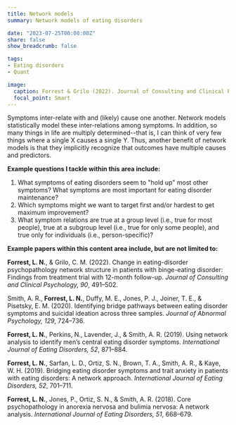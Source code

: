 ```yaml
---
title: Network models
summary: Network models of eating disorders

date: "2023-07-25T00:00:00Z"
share: false
show_breadcrumb: false

tags:
- Eating disorders
- Quant

image:
  caption: Forrest & Grilo (2022). Journal of Consulting and Clinical Psychology
  focal_point: Smart
---
```

Symptoms inter-relate with and (likely) cause one another. Network models statistically model these inter-relations among symptoms. In addition, so many things in life are multiply determined--that is, I can think of very few things where a single X causes a single Y. Thus, another benefit of network models is that they implicitly recognize that outcomes have multiple causes and predictors.

**Example questions I tackle within this area include:**
1. What symptoms of eating disorders seem to "hold up" most other symptoms? What symptoms are most important for eating disorder maintenance?
2. Which symptoms might we want to target first and/or hardest to get maximum improvement?
3. What symptom relations are true at a group level (i.e., true for most people), true at a subgroup level (i.e., true for only some people), and true only for individuals (i.e., person-specific)?

**Example papers within this content area include, but are not limited to:**

**Forrest, L. N.**, & Grilo, C. M. (2022). Change in eating-disorder psychopathology network structure in patients with binge-eating disorder: Findings from treatment trial with 12-month follow-up. *Journal of Consulting and Clinical Psychology, 90*, 491–502.

Smith, A. R., **Forrest, L. N.**, Duffy, M. E., Jones, P. J., Joiner, T. E., & Pisetsky, E. M. (2020). Identifying bridge pathways between eating disorder symptoms and suicidal ideation across three samples. *Journal of Abnormal Psychology, 129*, 724–736.

**Forrest, L. N.**, Perkins, N., Lavender, J., & Smith, A. R. (2019). Using network analysis to identify men’s central eating disorder symptoms. *International Journal of Eating Disorders, 52*, 871–884.

**Forrest, L. N.**, Sarfan, L. D., Ortiz, S. N., Brown, T. A., Smith, A. R., & Kaye, W. H. (2019). Bridging eating disorder symptoms and trait anxiety in patients with eating disorders: A network approach. *International Journal of Eating Disorders, 52*, 701–711.

**Forrest, L. N.**, Jones, P., Ortiz, S. N., & Smith, A. R. (2018). Core psychopathology in anorexia nervosa and bulimia nervosa: A network analysis. *International Journal of Eating Disorders, 51*, 668–679.